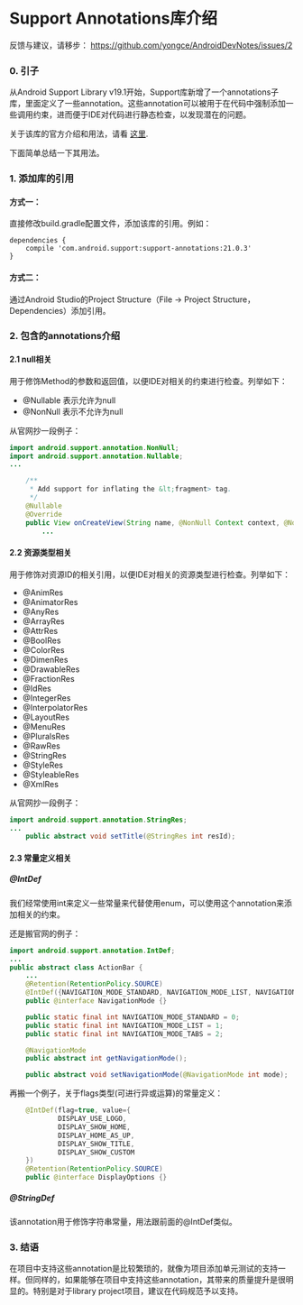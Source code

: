 # Support Annotations库介绍

反馈与建议，请移步：
https://github.com/yongce/AndroidDevNotes/issues/2

### 0. 引子
从Android Support Library v19.1开始，Support库新增了一个annotations子库，里面定义了一些annotation。这些annotation可以被用于在代码中强制添加一些调用约束，进而便于IDE对代码进行静态检查，以发现潜在的问题。

关于该库的官方介绍和用法，请看 [这里](http://tools.android.com/tech-docs/support-annotations).

下面简单总结一下其用法。

### 1. 添加库的引用
#### 方式一：
直接修改build.gradle配置文件，添加该库的引用。例如：
```
dependencies {
    compile 'com.android.support:support-annotations:21.0.3'
}
```

#### 方式二：
通过Android Studio的Project Structure（File -> Project Structure，Dependencies）添加引用。

### 2. 包含的annotations介绍
#### 2.1 null相关
用于修饰Method的参数和返回值，以便IDE对相关的约束进行检查。列举如下：
* @Nullable 表示允许为null
* @NonNull 表示不允许为null

从官网抄一段例子：
```java
import android.support.annotation.NonNull;
import android.support.annotation.Nullable;
...

    /**
     * Add support for inflating the &lt;fragment> tag.
     */
    @Nullable
    @Override
    public View onCreateView(String name, @NonNull Context context, @NonNull AttributeSet attrs) {
        ...
```

#### 2.2 资源类型相关
用于修饰对资源ID的相关引用，以便IDE对相关的资源类型进行检查。列举如下：
* @AnimRes
* @AnimatorRes
* @AnyRes
* @ArrayRes
* @AttrRes
* @BoolRes
* @ColorRes
* @DimenRes
* @DrawableRes
* @FractionRes
* @IdRes
* @IntegerRes
* @InterpolatorRes
* @LayoutRes
* @MenuRes
* @PluralsRes
* @RawRes
* @StringRes
* @StyleRes
* @StyleableRes
* @XmlRes

从官网抄一段例子：
```java
import android.support.annotation.StringRes;
...
    public abstract void setTitle(@StringRes int resId);
```

#### 2.3 常量定义相关
##### @IntDef
我们经常使用int来定义一些常量来代替使用enum，可以使用这个annotation来添加相关的约束。

还是搬官网的例子：
```java
import android.support.annotation.IntDef;
...
public abstract class ActionBar {
    ...
    @Retention(RetentionPolicy.SOURCE)
    @IntDef({NAVIGATION_MODE_STANDARD, NAVIGATION_MODE_LIST, NAVIGATION_MODE_TABS})
    public @interface NavigationMode {}

    public static final int NAVIGATION_MODE_STANDARD = 0;
    public static final int NAVIGATION_MODE_LIST = 1;
    public static final int NAVIGATION_MODE_TABS = 2;

    @NavigationMode
    public abstract int getNavigationMode();

    public abstract void setNavigationMode(@NavigationMode int mode);
```

再搬一个例子，关于flags类型(可进行异或运算)的常量定义：
```java
    @IntDef(flag=true, value={
            DISPLAY_USE_LOGO,
            DISPLAY_SHOW_HOME,
            DISPLAY_HOME_AS_UP,
            DISPLAY_SHOW_TITLE,
            DISPLAY_SHOW_CUSTOM
    })
    @Retention(RetentionPolicy.SOURCE)
    public @interface DisplayOptions {}
```

##### @StringDef
该annotation用于修饰字符串常量，用法跟前面的@IntDef类似。

### 3. 结语
在项目中支持这些annotation是比较繁琐的，就像为项目添加单元测试的支持一样。但同样的，如果能够在项目中支持这些annotation，其带来的质量提升是很明显的。特别是对于library project项目，建议在代码规范予以支持。
